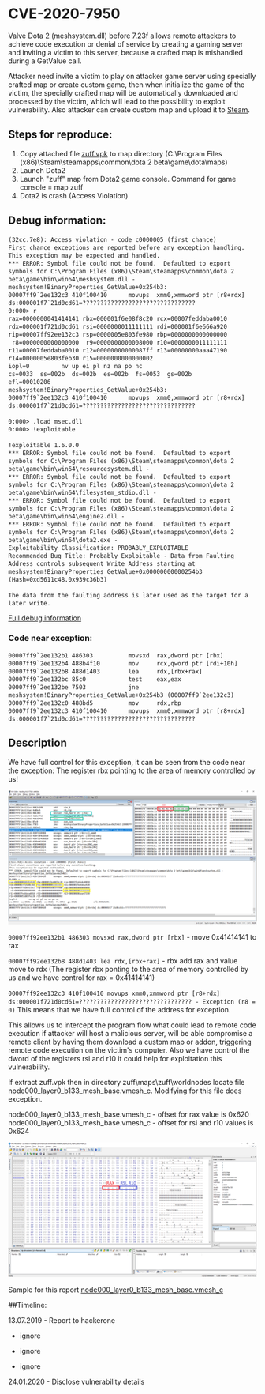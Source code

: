 # CVE-2020-7950

Valve Dota 2 (meshsystem.dll) before 7.23f allows remote attackers to achieve code execution or denial of service by creating a gaming server and inviting a victim to this server, because a crafted map is mishandled during a GetValue call.

Attacker need invite a victim to play on attacker game server using specially crafted map or create custom game, then when initialize the game of the victim, the specially crafted map will be automatically downloaded and processed by the victim, which will lead to the possibility to exploit vulnerability. Also attacker can create custom map and upload it to [Steam](https://steamcommunity.com/sharedfiles/filedetails/?id=328258382).

## Steps for reproduce:

1) Copy attached file [zuff.vpk](zuff.vpk) to map directory (C:\Program Files (x86)\Steam\steamapps\common\dota 2 beta\game\dota\maps)
2) Launch Dota2
3) Launch "zuff" map from Dota2 game console. Command for game console = map zuff
4) Dota2 is crash (Access Violation)

## Debug information:

```
(32cc.7e8): Access violation - code c0000005 (first chance)
First chance exceptions are reported before any exception handling.
This exception may be expected and handled.
*** ERROR: Symbol file could not be found.  Defaulted to export symbols for C:\Program Files (x86)\Steam\steamapps\common\dota 2 beta\game\bin\win64\meshsystem.dll - 
meshsystem!BinaryProperties_GetValue+0x254b3:
00007ff9`2ee132c3 410f100410      movups  xmm0,xmmword ptr [r8+rdx] ds:000001f7`21d0cd61=????????????????????????????????
0:000> r
rax=0000000041414141 rbx=000001f6e08f8c20 rcx=00007feddaba0010
rdx=000001f721d0cd61 rsi=0000000011111111 rdi=000001f6e666a920
rip=00007ff92ee132c3 rsp=0000005e803fe980 rbp=0000000000000000
 r8=0000000000000000  r9=0000000000008000 r10=0000000011111111
r11=00007feddaba0010 r12=00000000000087ff r13=00000000aaa47190
r14=0000005e803feb30 r15=0000000000000002
iopl=0         nv up ei pl nz na po nc
cs=0033  ss=002b  ds=002b  es=002b  fs=0053  gs=002b             efl=00010206
meshsystem!BinaryProperties_GetValue+0x254b3:
00007ff9`2ee132c3 410f100410      movups  xmm0,xmmword ptr [r8+rdx] ds:000001f7`21d0cd61=????????????????????????????????

0:000> .load msec.dll
0:000> !exploitable

!exploitable 1.6.0.0
*** ERROR: Symbol file could not be found.  Defaulted to export symbols for C:\Program Files (x86)\Steam\steamapps\common\dota 2 beta\game\bin\win64\resourcesystem.dll - 
*** ERROR: Symbol file could not be found.  Defaulted to export symbols for C:\Program Files (x86)\Steam\steamapps\common\dota 2 beta\game\bin\win64\filesystem_stdio.dll - 
*** ERROR: Symbol file could not be found.  Defaulted to export symbols for C:\Program Files (x86)\Steam\steamapps\common\dota 2 beta\game\bin\win64\engine2.dll - 
*** ERROR: Symbol file could not be found.  Defaulted to export symbols for C:\Program Files (x86)\Steam\steamapps\common\dota 2 beta\game\bin\win64\dota2.exe - 
Exploitability Classification: PROBABLY_EXPLOITABLE
Recommended Bug Title: Probably Exploitable - Data from Faulting Address controls subsequent Write Address starting at meshsystem!BinaryProperties_GetValue+0x00000000000254b3 (Hash=0xd5611c48.0x939c36b3)

The data from the faulting address is later used as the target for a later write.
```

[Full debug information](dbginfo.txt)

### Code near exception:

```
00007ff9`2ee132b1 486303          movsxd  rax,dword ptr [rbx]
00007ff9`2ee132b4 488b4f10        mov     rcx,qword ptr [rdi+10h]
00007ff9`2ee132b8 488d1403        lea     rdx,[rbx+rax]
00007ff9`2ee132bc 85c0            test    eax,eax
00007ff9`2ee132be 7503            jne     meshsystem!BinaryProperties_GetValue+0x254b3 (00007ff9`2ee132c3)
00007ff9`2ee132c0 488bd5          mov     rdx,rbp
00007ff9`2ee132c3 410f100410      movups  xmm0,xmmword ptr [r8+rdx] ds:000001f7`21d0cd61=????????????????????????????????
```

## Description

We have full control for this exception, it can be seen from the code near the exception:
The register rbx pointing to the area of memory controlled by us! 

![dbg.png](dbg.png)

`00007ff92ee132b1 486303 movsxd rax,dword ptr [rbx]` - move 0x41414141 to rax

`00007ff92ee132b8 488d1403 lea rdx,[rbx+rax]` - rbx add rax and value move to rdx (The register rbx ponting to the area of memory controlled by us and we have control for rax = 0x41414141)

`00007ff92ee132c3 410f100410 movups xmm0,xmmword ptr [r8+rdx] ds:000001f721d0cd61=???????????????????????????????? - Exception (r8 = 0)` This means that we have full control of the address for exception.

This allows us to intercept the program flow what could lead to remote code execution if attacker will host a malicious server, will be able compromise a remote client by having them download a custom map or addon, triggering remote code execution on the victim's computer. Also we have control the dword of the registers rsi and r10 it could help for exploitation this vulnerability.

If extract zuff.vpk then in directory zuff\maps\zuff\worldnodes locate file node000_layer0_b133_mesh_base.vmesh_c. Modifying for this file does exception.

node000_layer0_b133_mesh_base.vmesh_c - offset for rax value is 0x620 
node000_layer0_b133_mesh_base.vmesh_c - offset for rsi and r10 values is 0x624 

![offsets.png](offsets.png)

Sample for this report [node000_layer0_b133_mesh_base.vmesh_c](node000_layer0_b133_mesh_base.vmesh_c)

##Timeline:

13.07.2019 - Report to hackerone

- ignore

- ignore

- ignore

24.01.2020 - Disclose vulnerability details



